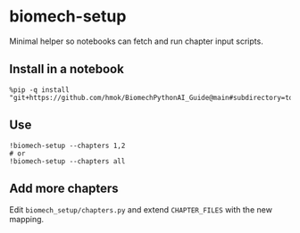# biomech-setup

Minimal helper so notebooks can fetch and run chapter input scripts.

## Install in a notebook
```
%pip -q install "git+https://github.com/hmok/BiomechPythonAI_Guide@main#subdirectory=tools/setup"
```

## Use
```
!biomech-setup --chapters 1,2
# or
!biomech-setup --chapters all
```

## Add more chapters
Edit `biomech_setup/chapters.py` and extend `CHAPTER_FILES` with the new mapping.
